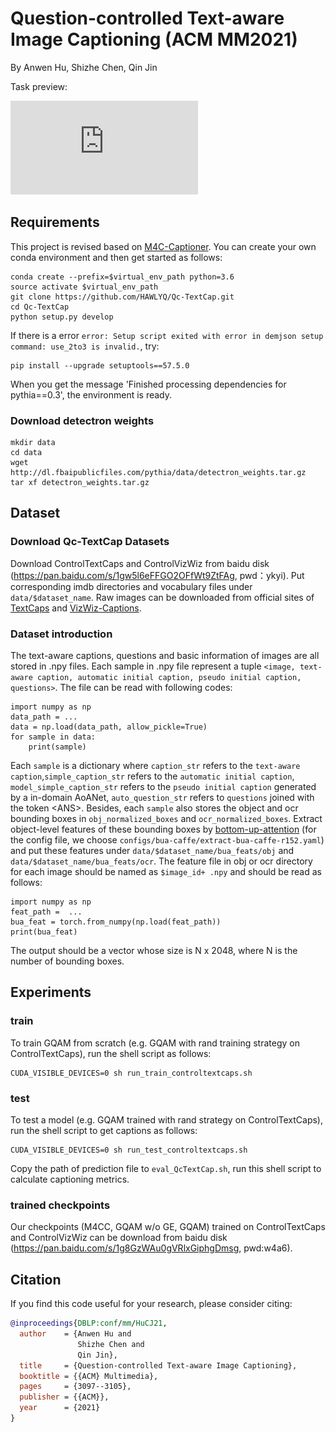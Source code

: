 # Question-controlled Text-aware Image Captioning (ACM MM2021)

By Anwen Hu, Shizhe Chen, Qin Jin

Task preview:

![Qc-TextCap](https://github.com/HAWLYQ/Qc-TextCap/blob/master/task_preview.pdf)

 
 ## Requirements
 This project is revised based on [M4C-Captioner](https://github.com/facebookresearch/mmf/tree/project/m4c/projects/M4C_Captioner).
 You can create your own conda environment and then get started as follows:
 ```
conda create --prefix=$virtual_env_path python=3.6 
source activate $virtual_env_path
git clone https://github.com/HAWLYQ/Qc-TextCap.git
cd Qc-TextCap
python setup.py develop
```
 If there is a error `error: Setup script exited with error in demjson setup command: use_2to3 is invalid.`, try:
 ```
pip install --upgrade setuptools==57.5.0
```
When you get the message 'Finished processing dependencies for pythia==0.3', 
the environment is ready. 

### Download detectron weights
```
mkdir data
cd data
wget http://dl.fbaipublicfiles.com/pythia/data/detectron_weights.tar.gz
tar xf detectron_weights.tar.gz
```

## Dataset
### Download Qc-TextCap Datasets
Download ControlTextCaps and ControlVizWiz from baidu disk (https://pan.baidu.com/s/1gw5l6eFFGO2OFfWt9ZtFAg, pwd：ykyi).
Put corresponding imdb directories and vocabulary files under `data/$dataset_name`. 
Raw images can be downloaded from official sites of [TextCaps](https://textvqa.org/textcaps/dataset/) and [VizWiz-Captions](https://vizwiz.org/tasks-and-datasets/image-captioning/).
 
 
### Dataset introduction
The text-aware captions, questions and basic information of images are all stored in .npy files. 
Each sample in .npy file represent a tuple `<image, text-aware caption, automatic initial caption, pseudo initial caption, questions>`.
The file can be read
with following codes:

```
import numpy as np
data_path = ...
data = np.load(data_path, allow_pickle=True)
for sample in data:
    print(sample)
 ```
 Each `sample` is a dictionary where `caption_str` refers to the `text-aware caption`,`simple_caption_str` refers to the `automatic initial caption`, 
 `model_simple_caption_str` refers to the `pseudo initial caption` generated by a in-domain AoANet, 
 `auto_question_str` refers to `questions` joined with the token \<ANS>. 
 Besides, each `sample` also stores the object and ocr bounding boxes in `obj_normalized_boxes` and `ocr_normalized_boxes`.
 Extract object-level features of these bounding boxes by [bottom-up-attention](https://github.com/MILVLG/bottom-up-attention.pytorch) (for the config file, we choose `configs/bua-caffe/extract-bua-caffe-r152.yaml`) and put these features
 under  `data/$dataset_name/bua_feats/obj` and `data/$dataset_name/bua_feats/ocr`.
 The feature file in obj or ocr directory for each image should be named as `$image_id+ .npy` and should be read as follows:
 ```
import numpy as np
feat_path =  ...
bua_feat = torch.from_numpy(np.load(feat_path))
print(bua_feat)
```
The output should be a vector whose size is  N x 2048, where N is the number of bounding boxes. 
 
 
## Experiments

 ### train
 To train GQAM from scratch (e.g. GQAM with rand training strategy on ControlTextCaps), run the shell script as follows:
 ```
CUDA_VISIBLE_DEVICES=0 sh run_train_controltextcaps.sh
```
 
 ### test 
 To test a model (e.g. GQAM trained with rand strategy on ControlTextCaps), run the shell script to get captions as follows:
 
  ```
CUDA_VISIBLE_DEVICES=0 sh run_test_controltextcaps.sh
```
Copy the path of prediction file to `eval_QcTextCap.sh`, run this shell script to calculate captioning metrics.

 ### trained checkpoints 
Our checkpoints (M4CC, GQAM w/o GE, GQAM) trained on ControlTextCaps and ControlVizWiz can be download from baidu disk (https://pan.baidu.com/s/1g8GzWAu0gVRlxGiphgDmsg, pwd:w4a6).
 
 
 
 ## Citation

If you find this code useful for your research, please consider citing:
```bibtex
@inproceedings{DBLP:conf/mm/HuCJ21,
  author    = {Anwen Hu and
               Shizhe Chen and
               Qin Jin},
  title     = {Question-controlled Text-aware Image Captioning},
  booktitle = {{ACM} Multimedia},
  pages     = {3097--3105},
  publisher = {{ACM}},
  year      = {2021}
}
```
 
 
 
 
 
